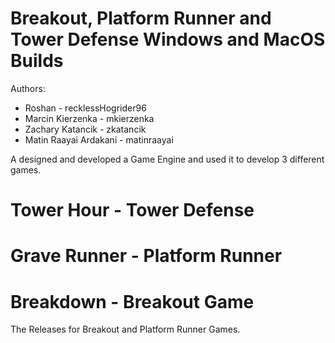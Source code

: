 # Breakout, Platform Runner and Tower Defense Windows and MacOS Builds

Authors:
- Roshan - recklessHogrider96
- Marcin Kierzenka - mkierzenka
- Zachary Katancik - zkatancik
- Matin Raayai Ardakani - matinraayai

A designed and developed a Game Engine and used it to develop 3 different games.

# Tower Hour - Tower Defense

# Grave Runner - Platform Runner

# Breakdown - Breakout Game

The Releases for Breakout and Platform Runner Games.
